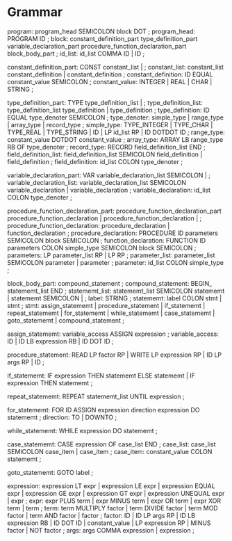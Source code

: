 # Grammar 

program: program_head SEMICOLON block DOT
    ;
program_head: PROGRAM ID
    ;
block: constant_definition_part 
    type_definition_part 
    variable_declaration_part 
    procedure_function_declaration_part 
    block_body_part
    ;
id_list: id_list COMMA ID 
    | ID
    ;

constant_definition_part: CONST constant_list
    |
    ;
constant_list: constant_list constant_definition
    | constant_definition
    ;
constant_definition: ID EQUAL constant_value SEMICOLON
    ;
constant_value: INTEGER 
    | REAL
    | CHAR
    | STRING
    ;

type_definition_part: TYPE type_definition_list
    |
    ;
type_definition_list: type_definition_list type_definition
    | type_definition
    ;
type_definition: ID EQUAL type_denoter SEMICOLON
    ;
type_denoter: simple_type
    | range_type
    | array_type
    | record_type
    ;
simple_type: TYPE_INTEGER
    | TYPE_CHAR
    | TYPE_REAL
    | TYPE_STRING 
    | ID 
    | LP id_list RP
    | ID DOTDOT ID
    ;
range_type: constant_value DOTDOT constant_value
    ;
array_type: ARRAY LB range_type RB OF type_denoter
    ;
record_type: RECORD field_definition_list END
    ;
field_definition_list: field_definition_list SEMICOLON field_definition
    | field_definition
    ;
field_definition: id_list COLON type_denoter
    ;

variable_declaration_part: VAR variable_declaration_list SEMICOLON
    |
    ;
variable_declaration_list: variable_declaration_list SEMICOLON variable_declaration
    | variable_declaration
    ;
variable_declaration: id_list COLON type_denoter
    ;

procedure_function_declaration_part: procedure_function_declaration_part procedure_function_declaration
    | procedure_function_declaration
    |
    ;
procedure_function_declaration: procedure_declaration 
    | function_declaration
    ;
procedure_declaration: PROCEDURE ID parameters SEMICOLON block SEMICOLON
    ;
function_declaration: FUNCTION ID parameters COLON simple_type SEMICOLON block SEMICOLON
    ;
parameters: LP parameter_list RP
    | LP RP
    ;
parameter_list: parameter_list SEMICOLON parameter
    | parameter
    ;
parameter: id_list COLON simple_type
    ;

block_body_part: compound_statement
    ;
compound_statement: BEGIN_ statememt_list END
    ;
statememt_list: statememt_list SEMICOLON statememt
    | statememt SEMICOLON
    | 
    ;
label: STRING
    ;
statememt: label COLON stmt
    | stmt
    ;
stmt: assign_statememt
    | procedure_statement
    | if_statememt
    | repeat_statememt
    | for_statememt
    | while_statememt
    | case_statememt
    | goto_statememt
    | compound_statement
    ;

assign_statememt: variable_access ASSIGN expression
    ;
variable_access: ID
    | ID LB expression RB
    | ID DOT ID
    ;

procedure_statement: READ LP factor RP
    | WRITE LP expression RP
    | ID LP args RP
    | ID
    ;

if_statememt: IF expression THEN statememt ELSE statememt
    | IF expression THEN statememt
    ;

repeat_statememt: REPEAT statememt_list UNTIL expression
    ;

for_statememt: FOR ID ASSIGN expression direction expression DO statememt
    ;
direction: TO 
    | DOWNTO
    ;

while_statememt: WHILE expression DO statememt
    ;

case_statememt: CASE expression OF case_list END
    ;
case_list: case_list SEMICOLON case_item
    | case_item
    ;
case_item: constant_value COLON statememt
    ;

goto_statememt: GOTO label
    ;

expression: expression LT expr
    | expression LE expr
    | expression EQUAL expr
    | expression GE expr
    | expression GT expr
    | expression UNEQUAL expr
    | expr
    ;
expr: expr PLUS term
    | expr MINUS term
    | expr OR term
    | expr XOR term
    | term
    ;
term: term MULTIPLY factor
    | term DIVIDE factor
    | term MOD factor
    | term AND factor
    | factor
    ;
factor: ID
    | ID LP args RP
    | ID LB expression RB
    | ID DOT ID
    | constant_value
    | LP expression RP
    | MINUS factor
    | NOT factor
    ;
args: args COMMA expression
    | expression
    ;